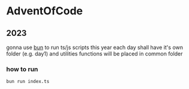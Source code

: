 # AdventOfCode

## 2023
gonna use [bun](https://bun.sh/) to run ts/js scripts this year
each day shall have it's own folder (e.g. day1) and utilities functions will be placed in common folder

### how to run

```
bun run index.ts
```
